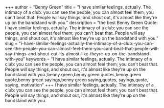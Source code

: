 +++
author = "Benny Green"
title = "I have similar feelings, actually. The intimacy of a club: you can see the people, you can almost feel them; you can't beat that. People will say things, and shout out, it's almost like they're up on the bandstand with you."
description = "the best Benny Green Quote: I have similar feelings, actually. The intimacy of a club: you can see the people, you can almost feel them; you can't beat that. People will say things, and shout out, it's almost like they're up on the bandstand with you."
slug = "i-have-similar-feelings-actually-the-intimacy-of-a-club:-you-can-see-the-people-you-can-almost-feel-them-you-cant-beat-that-people-will-say-things-and-shout-out-its-almost-like-theyre-up-on-the-bandstand-with-you"
keywords = "I have similar feelings, actually. The intimacy of a club: you can see the people, you can almost feel them; you can't beat that. People will say things, and shout out, it's almost like they're up on the bandstand with you.,benny green,benny green quotes,benny green quote,benny green sayings,benny green saying,quotes, sayings,quote, saying, motivation"
+++
I have similar feelings, actually. The intimacy of a club: you can see the people, you can almost feel them; you can't beat that. People will say things, and shout out, it's almost like they're up on the bandstand with you.

